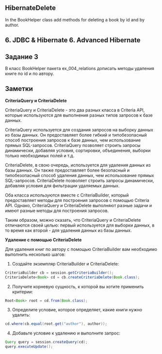 ## HibernateDelete
In the BookHelper class add methods for deleting a book by id and by author.
## 6. JDBC & Hibernate 6. Advanced Hibernate
## Задание 3 

В класс BookHelper пакета ex_004_relations дописать методы удаления книге по id и по автору.

## Заметки

**CriteriaQuery и CriteriaDelete**

CriteriaQuery и CriteriaDelete - это два разных класса в Criteria API, которые используются для выполнения разных типов запросов к базе данных.

CriteriaQuery используется для создания запросов на выборку данных из базы данных. Он предоставляет более гибкий и типобезопасный способ построения запросов к базе данных, чем использование прямых SQL-запросов. CriteriaQuery позволяет строить запросы динамически, добавляя условия, сортировки, объединения, выборки только необходимых полей и т.д.

CriteriaDelete, в свою очередь, используется для удаления данных из базы данных. Он также предоставляет более безопасный и типобезопасный способ удаления данных, чем использование прямых SQL-запросов. CriteriaDelete позволяет строить запросы динамически, добавляя условия для фильтрации удаляемых данных.

Оба класса используются вместе с CriteriaBuilder, который предоставляет методы для построения запросов с помощью Criteria API. Однако, CriteriaQuery и CriteriaDelete выполняют разные задачи и имеют разные методы для построения запросов.

Таким образом, можно сказать, что CriteriaQuery и CriteriaDelete отличаются своей целью: первый используется для выборки данных, в то время как второй - для удаления данных из базы данных.

**Удаление с помощью CriteriaDelete**

Для удаления книг по автору с помощью CriteriaBuilder вам необходимо выполнить несколько шагов:

1. Создайте экземпляр CriteriaBuilder и CriteriaDelete:

```java
CriteriaBuilder cb = session.getCriteriaBuilder();
CriteriaDelete<Book> cd = cb.createCriteriaDelete(Book.class);
```

2. Получите корневую сущность, к которой вы хотите применить критерии:

```java
Root<Book> root = cd.from(Book.class);
```

3. Определите условие, которое определяет, какие книги нужно удалить:

```java
cd.where(cb.equal(root.get("author"), author));
```

4. Добавьте условие к удалению и выполните запрос:

```java
Query query = session.createQuery(cd);
query.executeUpdate();
```

